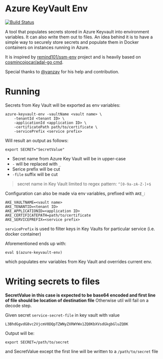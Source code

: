 # Azure KeyVault Env
[![Build Status](https://travis-ci.org/runtheops/azure-keyvault-env.svg?branch=master)](https://travis-ci.org/runtheops/azure-keyvault-env)

A tool that populates secrets stored in Azure Keyvault into environment variables. It can also write them out to files. An idea behind it is to have a simple way to securely store secrets and populate them in Docker containers on instances running in Azure.

It is inspired by [remind101/ssm-env](https://github.com/remind101/ssm-env) project and is heavily based on [cosmincojocar/adal-go cmd](https://github.com/cosmincojocar/adal/blob/master/cmd/adal.go).


Special thanks to [@yanzay](https://github.com/yanzay) for his help and contribution.

# Running
Secrets from Key Vault will be exported as env variables:
```
azure-keyvault-env -vaultName <vault name> \
    -tenantId <tenant ID> \
    -applicationId <application ID> \
    -certificatePath path/to/certificate \
    -servicePrefix <service prefix>
```
Will result an output as follows:
```
export SECRET="SecretValue"
```
* Secret name from Azure Key Vault will be in upper-case
* `-` will be replaced with `_`
* Serice prefix will be cut
* `-file` suffix will be cut
> secret name in Key Vault limited to regex pattern: `^[0-9a-zA-Z-]+$`

Configuration can also be made via env variables, prefixed with `AKE_`:
```
AKE_VAULTNAME=<vault name>
AKE_TENANTID=<tenant ID> 
AKE_APPLICATIONID=<application ID>
AKE_CERTIFICATEPATH=path/to/certificate
AKE_SERVICEPREFIX=<service prefix>
```

`servicePrefix` is used to filter keys in Key Vaults for particular service (i.e. docker container)

Aforementioned ends up with:
```
eval $(azure-keyvault-env)
```
which populates env variables from Key Vault and overrides current env.

# Writing secrets to files

**SecretValue in this case is expected to be base64 encoded and first line of file should be location of destination file**
Otherwise util will fail on a decode step.

Given secret `service-secret-file` in key vault with value
```
L3BhdGgvdG8vc2VjcmV0DQpTZWNyZXRWYWx1ZQ0KbXVsdGkgbGluZQ0K
```
Output will be:
```
export SECRET=/path/to/secret
```
and SecretValue except the first line will be written to a `/path/to/secret` file
